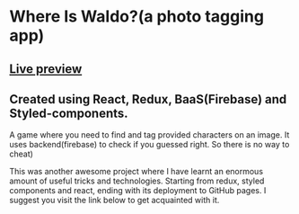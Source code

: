 # Where Is Waldo?(a photo tagging app)

## [Live preview](https://lnicepei.github.io/where-is-waldo/)

## Created using React, Redux, BaaS(Firebase) and Styled-components. 

A game where you need to find and tag provided characters on an image. It uses backend(firebase) to check if you guessed right. So there is no way to cheat)

This was another awesome project where I have learnt an enormous amount of useful tricks and technologies. Starting from redux, styled components and react, ending with its deployment to GitHub pages. I suggest you visit the link below to get acquainted with it. 
